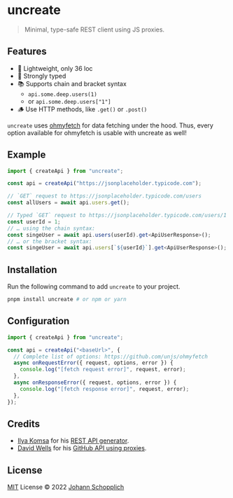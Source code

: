 # uncreate

> Minimal, type-safe REST client using JS proxies.

## Features

- 🌁 Lightweight, only 36 loc
- 🦾 Strongly typed
- 📚 Supports chain and bracket syntax
  - `api.some.deep.users(1)`
  - or `api.some.deep.users["1"]`
- 🪵 Use HTTP methods, like `.get()` or `.post()`

`uncreate` uses [ohmyfetch](https://github.com/unjs/ohmyfetch) for data fetching under the hood. Thus, every option available for ohmyfetch is usable with uncreate as well!

## Example

```ts
import { createApi } from "uncreate";

const api = createApi("https://jsonplaceholder.typicode.com");

// `GET` request to https://jsonplaceholder.typicode.com/users
const allUsers = await api.users.get();

// Typed `GET` request to https://jsonplaceholder.typicode.com/users/1
const userId = 1;
// … using the chain syntax:
const singeUser = await api.users(userId).get<ApiUserResponse>();
// … or the bracket syntax:
const singeUser = await api.users[`${userId}`].get<ApiUserResponse>();
```

## Installation

Run the following command to add `uncreate` to your project.

```bash
pnpm install uncreate # or npm or yarn
```

## Configuration

```ts
import { createApi } from "uncreate";

const api = createApi("<baseUrl>", {
  // Complete list of options: https://github.com/unjs/ohmyfetch
  async onRequestError({ request, options, error }) {
    console.log("[fetch request error]", request, error);
  },
  async onResponseError({ request, options, error }) {
    console.log("[fetch response error]", request, error);
  },
});
```

## Credits

- [Ilya Komsa](https://github.com/v1vendi) for his [REST API generator](https://gist.github.com/v1vendi/75d5e5dad7a2d1ef3fcb48234e4528cb).
- [David Wells](https://github.com/DavidWells) for his [GitHub API using proxies](https://gist.github.com/DavidWells/93535d7d6bec3a7219778ebcfa437df3).

## License

[MIT](./LICENSE) License © 2022 [Johann Schopplich](https://github.com/johannschopplich)
